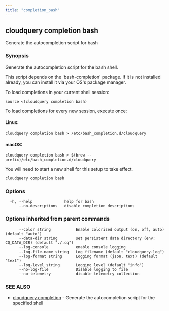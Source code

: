 ```yaml
---
title: "completion_bash"
---
```

## cloudquery completion bash

Generate the autocompletion script for bash

### Synopsis

Generate the autocompletion script for the bash shell.

This script depends on the 'bash-completion' package.
If it is not installed already, you can install it via your OS's package manager.

To load completions in your current shell session:

	source <(cloudquery completion bash)

To load completions for every new session, execute once:

#### Linux:

	cloudquery completion bash > /etc/bash_completion.d/cloudquery

#### macOS:

	cloudquery completion bash > $(brew --prefix)/etc/bash_completion.d/cloudquery

You will need to start a new shell for this setup to take effect.


```
cloudquery completion bash
```

### Options

```
  -h, --help              help for bash
      --no-descriptions   disable completion descriptions
```

### Options inherited from parent commands

```
      --color string           Enable colorized output (on, off, auto) (default "auto")
      --data-dir string        set persistent data directory (env: CQ_DATA_DIR) (default "./.cq")
      --log-console            enable console logging
      --log-file-name string   Log filename (default "cloudquery.log")
      --log-format string      Logging format (json, text) (default "text")
      --log-level string       Logging level (default "info")
      --no-log-file            Disable logging to file
      --no-telemetry           disable telemetry collection
```

### SEE ALSO

* [cloudquery completion](/docs/cli/commands/cloudquery_completion)	 - Generate the autocompletion script for the specified shell

